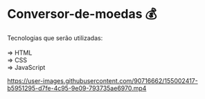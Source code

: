 # Conversor-de-moedas 💰
 

Tecnologias que serão utilizadas: <br>
<br>
=> HTML <br>
=> CSS <br>
=> JavaScript<br>


https://user-images.githubusercontent.com/90716662/155002417-b5951295-d7fe-4c95-9e09-793735ae6970.mp4

